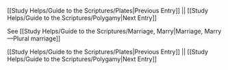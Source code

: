 [[Study Helps/Guide to the Scriptures/Plates|Previous Entry]]  ||  [[Study Helps/Guide to the Scriptures/Polygamy|Next Entry]]

 See [[Study Helps/Guide to the Scriptures/Marriage, Marry|Marriage, Marry—Plural marriage]]

[[Study Helps/Guide to the Scriptures/Plates|Previous Entry]]  ||  [[Study Helps/Guide to the Scriptures/Polygamy|Next Entry]]